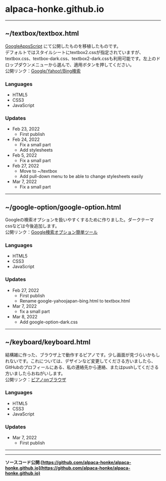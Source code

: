 # alpaca-honke.github.io  
***

## ~/textbox/textbox.html  
[GoogleAppsScript](https://script.google.com/macros/s/AKfycbwpJeDx0pWiuhdtLSz_4Q1ha_6G75yKSuiXoIpQh7xy7arANWgNyNs4ECk_p7ZYzbI9Pg/exec) にて公開したものを移植したものです。  
デフォルトではスタイルシートにtextbox2.cssが指定されていますが、textbox.css、textbox-dark.css、textbox2-dark.cssも利用可能です。左上のドロップダウンメニューから選んで、適用ボタンを押してください。  
公開リンク：[Google/Yahoo!/Bing検索](https://alpaca-honke.github.io/textbox/textbox.html)  
### Languages  
- HTML5  
- CSS3  
- JavaScript  
### Updates  
- Feb 23, 2022  
  - First publish  
- Feb 24, 2022  
  - Fix a small part  
  - Add stylesheets  
- Feb 5, 2022  
  - Fix a small part  
- Feb 27, 2022  
  - Move to ~/textbox  
  - Add pull-down menu to be able to change stylesheets easily  
- Mar 7, 2022  
  - Fix a small part 

  
***  

## ~/google-option/google-option.html  
Googleの検索オプションを扱いやすくするために作りました。ダークテーマcssなどは今後追加します。  
公開リンク：[Google検索オプション簡単ツール](https://alpaca-honke.github.io/google-option/google-option.html)  
### Languages  
- HTML5  
- CSS3  
- JavaScript  
### Updates  
- Feb 27, 2022    
  - First publish  
  - Rename google-yahoojapan-bing.html to textbox.html  
- Mar 7, 2022  
  - fix a small part  
- Mar 8, 2022  
  - Add google-option-dark.css  


***  

## ~/keyboard/keyboard.html  
結構雑に作った、ブラウザ上で動作するピアノです。少し画面が見づらいかもしれないです。これについては、デザインなど変更してくださる方いましたら、GitHubのプロフィールにある、私の連絡先から連絡、またはpushしてくださる方いましたらおねがいします。  
公開リンク：[ピアノonブラウザ](https://alpaca-honke.github.io/keyboard/keyboard.html)  
### Languages  
- HTML5  
- CSS3  
- JavaScript  
### Updates  
- Mar 7, 2022  
  - First publish   


***  
***  

**ソースコード公開:[https://github.com/alpaca-honke/alpaca-honke.github,io](https://github.com/alpaca-honke/alpaca-honke.github,io)**
